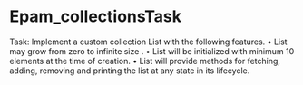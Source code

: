 # Epam_collectionsTask
Task: Implement a custom collection List with the following features.
• List may grow from zero to infinite size .
• List will be initialized with minimum 10 elements at the time of creation.
• List will provide methods for fetching, adding, removing and printing the list at any state in its lifecycle.

